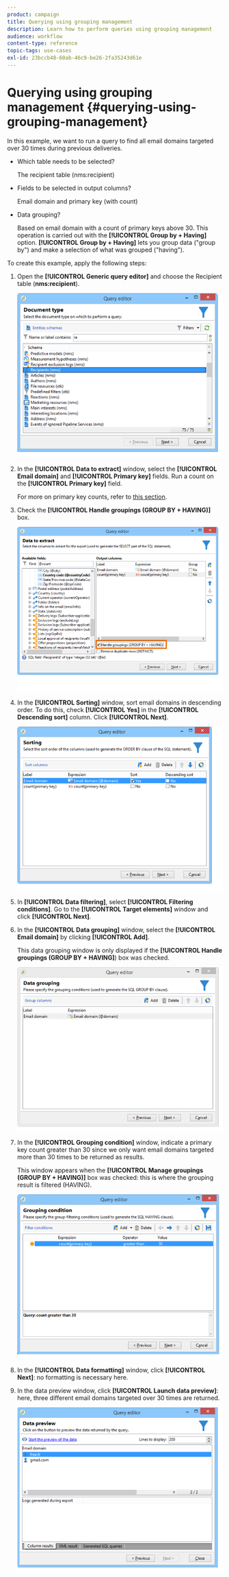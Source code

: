 ```yaml
---
product: campaign
title: Querying using grouping management
description: Learn how to perform queries using grouping management
audience: workflow
content-type: reference
topic-tags: use-cases
exl-id: 23bccb48-60ab-46c9-be26-2fa35243d61e
---
```

# Querying using grouping management {#querying-using-grouping-management}

In this example, we want to run a query to find all email domains targeted over 30 times during previous deliveries.

* Which table needs to be selected?

  The recipient table (nms:recipient)

* Fields to be selected in output columns?

  Email domain and primary key (with count)

* Data grouping?

  Based on email domain with a count of primary keys above 30. This operation is carried out with the **[!UICONTROL Group by + Having]** option. **[!UICONTROL Group by + Having]** lets you group data ("group by") and make a selection of what was grouped ("having").

To create this example, apply the following steps:

1. Open the **[!UICONTROL Generic query editor]** and choose the Recipient table (**nms:recipient**).

   ![](assets/query_editor_02.png)

1. In the **[!UICONTROL Data to extract]** window, select the **[!UICONTROL Email domain]** and **[!UICONTROL Primary key]** fields. Run a count on the **[!UICONTROL Primary key]** field.

   For more on primary key counts, refer to [this section](../../../v7/platform/using/defining-filter-conditions.md#building-expressions).

1. Check the **[!UICONTROL Handle groupings (GROUP BY + HAVING)]** box.

   ![](assets/query_editor_nveau_29.png)

1. In the **[!UICONTROL Sorting]** window, sort email domains in descending order. To do this, check **[!UICONTROL Yes]** in the **[!UICONTROL Descending sort]** column. Click **[!UICONTROL Next]**.

   ![](assets/query_editor_nveau_70.png)

1. In **[!UICONTROL Data filtering]**, select **[!UICONTROL Filtering conditions]**. Go to the **[!UICONTROL Target elements]** window and click **[!UICONTROL Next]**.
1. In the **[!UICONTROL Data grouping]** window, select the **[!UICONTROL Email domain]** by clicking **[!UICONTROL Add]**.

   This data grouping window is only displayed if the **[!UICONTROL Handle groupings (GROUP BY + HAVING]**) box was checked.

   ![](assets/query_editor_blocklist_04.png)

1. In the **[!UICONTROL Grouping condition]** window, indicate a primary key count greater than 30 since we only want email domains targeted more than 30 times to be returned as results.

   This window appears when the **[!UICONTROL Manage groupings (GROUP BY + HAVING)]** box was checked: this is where the grouping result is filtered (HAVING).

   ![](assets/query_editor_blocklist_05.png)

1. In the **[!UICONTROL Data formatting]** window, click **[!UICONTROL Next]**: no formatting is necessary here.
1. In the data preview window, click **[!UICONTROL Launch data preview]**: here, three different email domains targeted over 30 times are returned.

   ![](assets/query_editor_blocklist_06.png)

